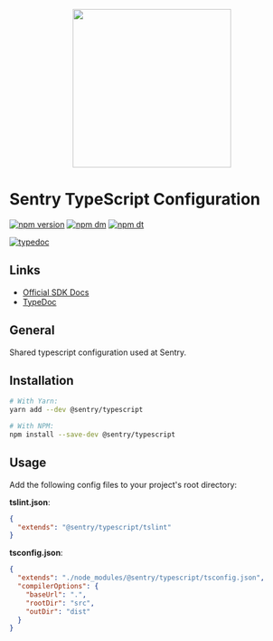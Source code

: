 <p align="center">
  <a href="https://sentry.io" target="_blank" align="center">
    <img src="https://sentry-brand.storage.googleapis.com/sentry-logo-black.png" width="280">
  </a>
  <br />
</p>

# Sentry TypeScript Configuration

[![npm version](https://img.shields.io/npm/v/@sentry/typescript.svg)](https://www.npmjs.com/package/@sentry/typescript)
[![npm dm](https://img.shields.io/npm/dm/@sentry/typescript.svg)](https://www.npmjs.com/package/@sentry/typescript)
[![npm dt](https://img.shields.io/npm/dt/@sentry/typescript.svg)](https://www.npmjs.com/package/@sentry/typescript)

[![typedoc](https://img.shields.io/badge/docs-typedoc-blue.svg)](http://getsentry.github.io/sentry-javascript/)

## Links

- [Official SDK Docs](https://docs.sentry.io/quickstart/)
- [TypeDoc](http://getsentry.github.io/sentry-javascript/)

## General

Shared typescript configuration used at Sentry.

## Installation

```sh
# With Yarn:
yarn add --dev @sentry/typescript

# With NPM:
npm install --save-dev @sentry/typescript
```

## Usage

Add the following config files to your project's root directory:

**tslint.json**:

```json
{
  "extends": "@sentry/typescript/tslint"
}
```

**tsconfig.json**:

```json
{
  "extends": "./node_modules/@sentry/typescript/tsconfig.json",
  "compilerOptions": {
    "baseUrl": ".",
    "rootDir": "src",
    "outDir": "dist"
  }
}
```
